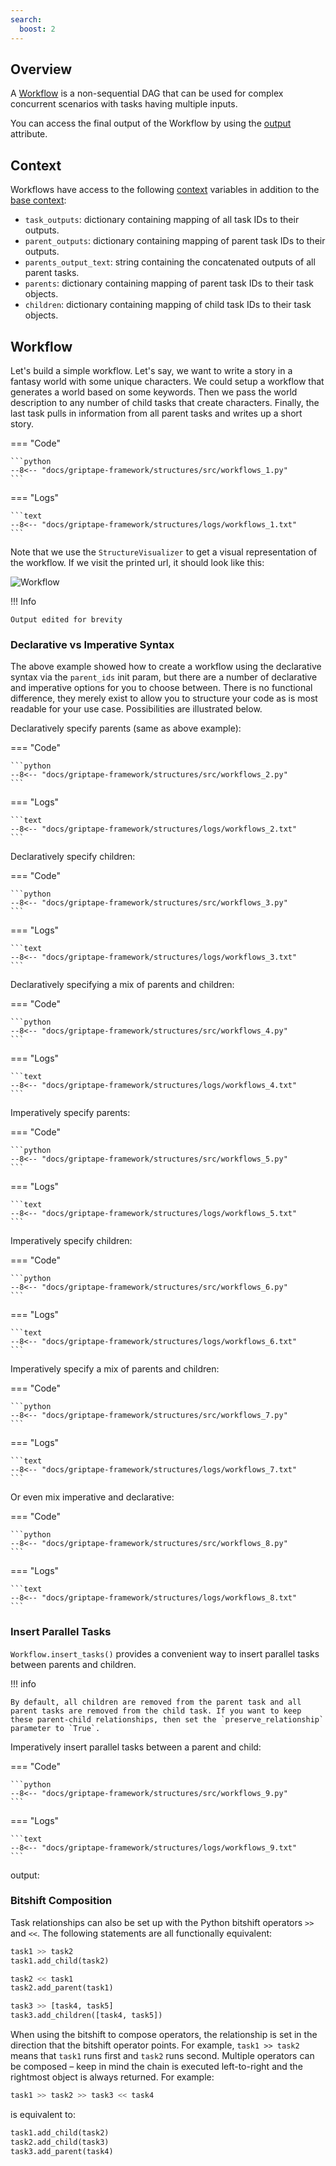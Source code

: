 ```yaml
---
search:
  boost: 2
---
```


## Overview

A [Workflow](../../reference/griptape/structures/workflow.md) is a non-sequential DAG that can be used for complex concurrent scenarios with tasks having multiple inputs.

You can access the final output of the Workflow by using the [output](../../reference/griptape/structures/structure.md#griptape.structures.structure.Structure.output) attribute.

## Context

Workflows have access to the following [context](../../reference/griptape/structures/workflow.md#griptape.structures.workflow.Workflow.context) variables in addition to the [base context](./tasks.md#context):

- `task_outputs`: dictionary containing mapping of all task IDs to their outputs.
- `parent_outputs`: dictionary containing mapping of parent task IDs to their outputs.
- `parents_output_text`: string containing the concatenated outputs of all parent tasks.
- `parents`: dictionary containing mapping of parent task IDs to their task objects.
- `children`: dictionary containing mapping of child task IDs to their task objects.

## Workflow

Let's build a simple workflow. Let's say, we want to write a story in a fantasy world with some unique characters. We could setup a workflow that generates a world based on some keywords. Then we pass the world description to any number of child tasks that create characters. Finally, the last task pulls in information from all parent tasks and writes up a short story.

=== "Code"

    ```python
    --8<-- "docs/griptape-framework/structures/src/workflows_1.py"
    ```

=== "Logs"

    ```text
    --8<-- "docs/griptape-framework/structures/logs/workflows_1.txt"
    ```

Note that we use the `StructureVisualizer` to get a visual representation of the workflow. If we visit the printed url, it should look like this:

![Workflow](https://mermaid.ink/img/Z3JhcGggVEQ7OwoJd29ybGQtLT4gc3RvcnkgJiBzY290dHkgJiBhbm5pZTsKCXNjb3R0eS0tPiBzdG9yeTsKCWFubmllLS0+IHN0b3J5Ow==)

!!! Info

    Output edited for brevity

### Declarative vs Imperative Syntax

The above example showed how to create a workflow using the declarative syntax via the `parent_ids` init param, but there are a number of declarative and imperative options for you to choose between. There is no functional difference, they merely exist to allow you to structure your code as is most readable for your use case. Possibilities are illustrated below.

Declaratively specify parents (same as above example):

=== "Code"

    ```python
    --8<-- "docs/griptape-framework/structures/src/workflows_2.py"
    ```

=== "Logs"

    ```text
    --8<-- "docs/griptape-framework/structures/logs/workflows_2.txt"
    ```

Declaratively specify children:

=== "Code"

    ```python
    --8<-- "docs/griptape-framework/structures/src/workflows_3.py"
    ```

=== "Logs"

    ```text
    --8<-- "docs/griptape-framework/structures/logs/workflows_3.txt"
    ```

Declaratively specifying a mix of parents and children:

=== "Code"

    ```python
    --8<-- "docs/griptape-framework/structures/src/workflows_4.py"
    ```

=== "Logs"

    ```text
    --8<-- "docs/griptape-framework/structures/logs/workflows_4.txt"
    ```

Imperatively specify parents:

=== "Code"

    ```python
    --8<-- "docs/griptape-framework/structures/src/workflows_5.py"
    ```

=== "Logs"

    ```text
    --8<-- "docs/griptape-framework/structures/logs/workflows_5.txt"
    ```

Imperatively specify children:

=== "Code"

    ```python
    --8<-- "docs/griptape-framework/structures/src/workflows_6.py"
    ```

=== "Logs"

    ```text
    --8<-- "docs/griptape-framework/structures/logs/workflows_6.txt"
    ```

Imperatively specify a mix of parents and children:

=== "Code"

    ```python
    --8<-- "docs/griptape-framework/structures/src/workflows_7.py"
    ```

=== "Logs"

    ```text
    --8<-- "docs/griptape-framework/structures/logs/workflows_7.txt"
    ```

Or even mix imperative and declarative:

=== "Code"

    ```python
    --8<-- "docs/griptape-framework/structures/src/workflows_8.py"
    ```

=== "Logs"

    ```text
    --8<-- "docs/griptape-framework/structures/logs/workflows_8.txt"
    ```

### Insert Parallel Tasks

`Workflow.insert_tasks()` provides a convenient way to insert parallel tasks between parents and children.

!!! info

    By default, all children are removed from the parent task and all parent tasks are removed from the child task. If you want to keep these parent-child relationships, then set the `preserve_relationship` parameter to `True`.

Imperatively insert parallel tasks between a parent and child:

=== "Code"

    ```python
    --8<-- "docs/griptape-framework/structures/src/workflows_9.py"
    ```

=== "Logs"

    ```text
    --8<-- "docs/griptape-framework/structures/logs/workflows_9.txt"
    ```

output:

### Bitshift Composition

Task relationships can also be set up with the Python bitshift operators `>>` and `<<`. The following statements are all functionally equivalent:

```python
task1 >> task2
task1.add_child(task2)

task2 << task1
task2.add_parent(task1)

task3 >> [task4, task5]
task3.add_children([task4, task5])
```

When using the bitshift to compose operators, the relationship is set in the direction that the bitshift operator points.
For example, `task1 >> task2` means that `task1` runs first and `task2` runs second.
Multiple operators can be composed – keep in mind the chain is executed left-to-right and the rightmost object is always returned. For example:

```python
task1 >> task2 >> task3 << task4
```

is equivalent to:

```python
task1.add_child(task2)
task2.add_child(task3)
task3.add_parent(task4)
```
